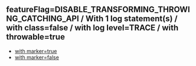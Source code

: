 ## featureFlag=DISABLE_TRANSFORMING_THROWING_CATCHING_API / With 1 log statement(s) / with class=false / with log level=TRACE / with throwable=true

* [with marker=true](marker-true/index.md)
* [with marker=false](marker-false/index.md)


